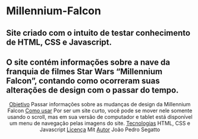 # Millennium-Falcon

## Site criado com o intuito de testar conhecimento de HTML, CSS e Javascript.
## O site contém informações sobre a nave da franquia de filmes Star Wars “Millennium Falcon”, contando como ocorreram suas alterações de design com o passar do tempo.

<p align="center">
 <a href="#objetivo">Objetivo</a> Passar informações sobre as mudanças de design da Millennium Falcon
 <a href="#roadmap">Como usar</a> Por ser um site curto, você pode se mover nele somente usando o scroll, mas em sua versão de computador e tablet está disponível um menu de navegação pelas imagens do site.
 <a href="#tecnologias">Tecnologias</a> HTML, CSS e Javascript 
 <a href="#licenc-a">Licença</a> Mit
 <a href="#autor">Autor</a> João Pedro Segatto
</p>


